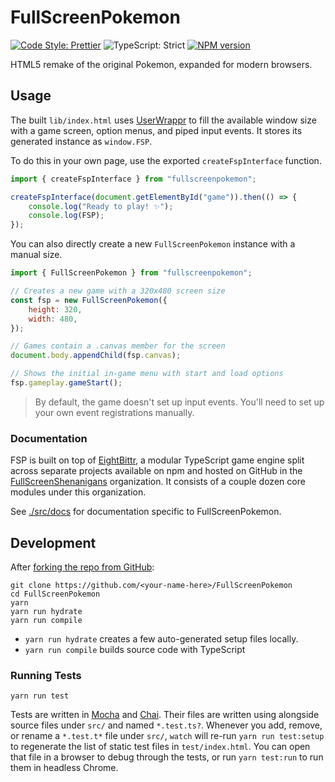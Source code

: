<!-- Top -->

# FullScreenPokemon

[![Code Style: Prettier](https://img.shields.io/badge/code_style-prettier-brightgreen.svg)](https://prettier.io)
![TypeScript: Strict](https://img.shields.io/badge/typescript-strict-brightgreen.svg)
[![NPM version](https://badge.fury.io/js/fullscreenpokemon.svg)](http://badge.fury.io/js/fullscreenpokemon)

HTML5 remake of the original Pokemon, expanded for modern browsers.

<!-- /Top -->

## Usage

The built `lib/index.html` uses [UserWrappr](https://github.com/FullScreenShenanigans/UserWrappr) to fill the available window size with a game screen, option menus, and piped input events.
It stores its generated instance as `window.FSP`.

To do this in your own page, use the exported `createFspInterface` function.

```javascript
import { createFspInterface } from "fullscreenpokemon";

createFspInterface(document.getElementById("game")).then(() => {
    console.log("Ready to play! ✨");
    console.log(FSP);
});
```

You can also directly create a new `FullScreenPokemon` instance with a manual size.

```javascript
import { FullScreenPokemon } from "fullscreenpokemon";

// Creates a new game with a 320x480 screen size
const fsp = new FullScreenPokemon({
    height: 320,
    width: 480,
});

// Games contain a .canvas member for the screen
document.body.appendChild(fsp.canvas);

// Shows the initial in-game menu with start and load options
fsp.gameplay.gameStart();
```

> By default, the game doesn't set up input events.
> You'll need to set up your own event registrations manually.

### Documentation

FSP is built on top of [EightBittr](https://github.com/FullScreenShenanigans/EightBittr), a modular TypeScript game engine split across separate projects available on npm and hosted on GitHub in the [FullScreenShenanigans](https://github.com/FullScreenShenanigans) organization.
It consists of a couple dozen core modules under this organization.

See [./src/docs](https://github.com/FullScreenShenanigans/FullScreenPokemon/tree/master/docs) for documentation specific to FullScreenPokemon.

<!-- Development -->

## Development

After [forking the repo from GitHub](https://help.github.com/articles/fork-a-repo):

```
git clone https://github.com/<your-name-here>/FullScreenPokemon
cd FullScreenPokemon
yarn
yarn run hydrate
yarn run compile
```

-   `yarn run hydrate` creates a few auto-generated setup files locally.
-   `yarn run compile` builds source code with TypeScript

### Running Tests

```shell
yarn run test
```

Tests are written in [Mocha](https://github.com/mochajs/mocha) and [Chai](https://github.com/chaijs/chai).
Their files are written using alongside source files under `src/` and named `*.test.ts?`.
Whenever you add, remove, or rename a `*.test.t*` file under `src/`, `watch` will re-run `yarn run test:setup` to regenerate the list of static test files in `test/index.html`.
You can open that file in a browser to debug through the tests, or run `yarn test:run` to run them in headless Chrome.

<!-- Maps -->
<!-- /Maps -->

<!-- /Development -->
